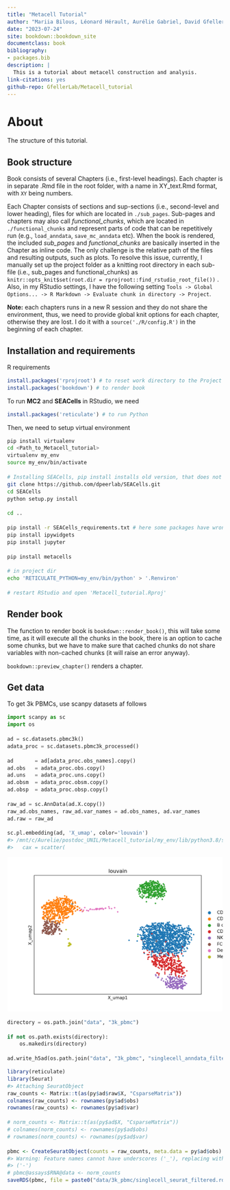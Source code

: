 ```yaml
--- 
title: "Metacell Tutorial"
author: "Mariia Bilous, Léonard Hérault, Aurélie Gabriel, David Gfeller"
date: "2023-07-24"
site: bookdown::bookdown_site
documentclass: book
bibliography:
- packages.bib
description: |
  This is a tutorial about metacell construction and analysis.
link-citations: yes
github-repo: GfellerLab/Metacell_tutorial
---
```


# About

The structure of this tutorial.





## Book structure

Book consists of several Chapters (i.e., first-level headings). Each chapter is in separate .Rmd file in the root folder, with a name in XY_text.Rmd format, with `XY` being numbers.

Each Chapter consists of sections and sup-sections (i.e., second-level and lower heading), files for which are located in `./sub_pages`.  Sub-pages and chapters may also call *functional_chunks*, which are located in `./functional_chunks` and represent parts of code that can be repetitively run (e.g., `load_anndata`, `save_mc_anndata` etc). When the book is rendered, the included *sub_pages* and *functional_chunks* are basically inserted in the Chapter as inline code. The only challenge is the relative path of the files and resulting outputs, such as plots. To resolve this issue, currently, I manually set up the project folder as a knitting root directory in each sub-file (i.e., sub_pages and functional_chunks) as `knitr::opts_knit$set(root.dir = rprojroot::find_rstudio_root_file())` . Also, in my RStudio settings, I have the following setting `Tools -> Global Options... -> R Markdown -> Evaluate chunk in directory -> Project`.

**Note:** each chapters runs in a new R session and they do not share the environment, thus, we need to provide global knit options for each chapter, otherwise they are lost. I do it with a `source('./R/config.R')` in the beginning of each chapter. 


## Installation and requirements

R requirements

```r
install.packages('rprojroot') # to reset work directory to the Project root
install.packages('bookdown') # to render book
```

To run **MC2** and **SEACells** in RStudio, we need 

```r
install.packages('reticulate') # to run Python
```

Then, we need to setup virtual environment


```bash
pip install virtualenv
cd <Path_to_Metacell_tutorial>
virtualenv my_env
source my_env/bin/activate

# Installing SEACells, pip install installs old version, that does not work for me, thus install from git
git clone https://github.com/dpeerlab/SEACells.git
cd SEACells
python setup.py install

cd ..

pip install -r SEACells_requirements.txt # here some packages have wrong/non-existing vision, so I manually changed their versions 
pip install ipywidgets
pip install jupyter

pip install metacells

# in project dir
echo 'RETICULATE_PYTHON=my_env/bin/python' > '.Renviron' 

# restart RStudio and open 'Metacell_tutorial.Rproj' 

```

## Render book 

The function to render book is `bookdown::render_book()`, this will take some time, as it will execute all the chunks in the book, there is an option to cache some chunks, but we have to make sure that cached chunks do not share variables with non-cached chunks (it will raise an error anyway). 

`bookdown::preview_chapter()` renders a chapter.

## Get data


To get 3k PBMCs, use scanpy datasets af follows 

```python
import scanpy as sc 
import os

ad = sc.datasets.pbmc3k()
adata_proc = sc.datasets.pbmc3k_processed()

ad       = ad[adata_proc.obs_names].copy()
ad.obs   = adata_proc.obs.copy()
ad.uns   = adata_proc.uns.copy()
ad.obsm  = adata_proc.obsm.copy()
ad.obsp  = adata_proc.obsp.copy()

raw_ad = sc.AnnData(ad.X.copy())
raw_ad.obs_names, raw_ad.var_names = ad.obs_names, ad.var_names
ad.raw = raw_ad

sc.pl.embedding(ad, 'X_umap', color='louvain')
#> /mnt/c/Aurelie/postdoc_UNIL/Metacell_tutorial/my_env/lib/python3.8/site-packages/scanpy/plotting/_tools/scatterplots.py:392: UserWarning: No data for colormapping provided via 'c'. Parameters 'cmap' will be ignored
#>   cax = scatter(
```

<img src="index_files/figure-html/unnamed-chunk-5-1.png" width="672" />
<!-- We pre-process the data using standard steps from scanpy .... -->
<!-- ```{r supercell-standard-preproc, child='./functional_chunks/scanpy_standard_preproc.Rmd'} -->
<!-- ``` -->



```python
directory = os.path.join("data", "3k_pbmc")

if not os.path.exists(directory):
    os.makedirs(directory)
    
ad.write_h5ad(os.path.join("data", "3k_pbmc", "singlecell_anndata_filtered.h5ad"))
```



```r
library(reticulate)
library(Seurat)
#> Attaching SeuratObject
raw_counts <- Matrix::t(as(py$ad$raw$X, "CsparseMatrix"))
colnames(raw_counts) <- rownames(py$ad$obs)
rownames(raw_counts) <- rownames(py$ad$var)

# norm_counts <- Matrix::t(as(py$ad$X, "CsparseMatrix"))
# colnames(norm_counts) <- rownames(py$ad$obs)
# rownames(norm_counts) <- rownames(py$ad$var)

pbmc <- CreateSeuratObject(counts = raw_counts, meta.data = py$ad$obs)
#> Warning: Feature names cannot have underscores ('_'), replacing with dashes
#> ('-')
# pbmc@assays$RNA@data <- norm_counts
saveRDS(pbmc, file = paste0("data/3k_pbmc/singlecell_seurat_filtered.rds"))
```
